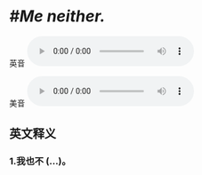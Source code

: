 # ***\#Me neither.*** 
英音
<audio src="./media/Me neither1_AAC.aac" controls="controls"></audio>

美音
<audio src="./media/Me neither2_AAC.aac" controls="controls"></audio>



  

英文释义
---
### 1.**我也不 (…)。**  


